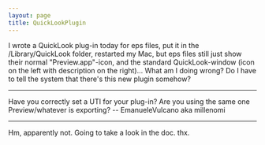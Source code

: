 ```yaml
---
layout: page
title: QuickLookPlugin
---
```


I wrote a QuickLook plug-in today for eps files, put it in the /Library/QuickLook folder, restarted my Mac, but eps files still just show their normal "Preview.app"-icon, and the standard QuickLook-window (icon on the left with description on the right)... What am I doing wrong? Do I have to tell the system that there's this new plugin somehow?

----

Have you correctly set a UTI for your plug-in? Are you using the same one Preview/whatever is exporting? -- EmanueleVulcano aka millenomi

----

Hm, apparently not. Going to take a look in the doc. thx.

